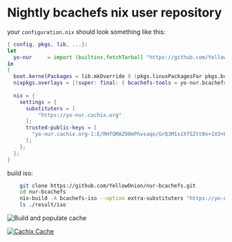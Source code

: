 # Nightly bcachefs nix user repository

your `configuration.nix` should look something like this:
```nix
{ config, pkgs, lib, ...}:
let
  yo-nur     = import (builtins.fetchTarball "https://github.com/YellowOnion/nur-bcachefs/archive/master.tar.gz") {};
in
{
  boot.kernelPackages = lib.mkOverride 0 (pkgs.linuxPackagesFor pkgs.bcachefs-kernel-kent);
  nixpkgs.overlays = [(super: final: { bcachefs-tools = yo-nur.bcachefs-tools;})];
  
  nix = {
    settings = {
      substituters = [
          "https://yo-nur.cachix.org"
      ];
      trusted-public-keys = [
        "yo-nur.cachix.org-1:E/RHfQMAZ90mPhvsaqo/GrQ3M1xzXf5Ztt0o+1X3+Bs="
      ];
    };
  };
}
```

build iso:

```bash
    git clone https://github.com/YellowOnion/nur-bcachefs.git
    cd nur-bcachefs
    nix-build -A bcachefs-iso --option extra-substituters "https://yo-nur.cachix.org" --option extra-trusted-public-keys "yo-nur.cachix.org-1:E/RHfQMAZ90mPhvsaqo/GrQ3M1xzXf5Ztt0o+1X3+Bs="
    ls ./result/iso
```

<!-- Remove this if you don't use github actions -->
![Build and populate cache](https://github.com/YellowOnion/nur-bcachefs/workflows/Build%20and%20populate%20cache/badge.svg)

<!--
Uncomment this if you use travis:

[![Build Status](https://travis-ci.com/<YOUR_TRAVIS_USERNAME>/nur-packages.svg?branch=master)](https://travis-ci.com/<YOUR_TRAVIS_USERNAME>/nur-packages)
-->
[![Cachix Cache](https://img.shields.io/badge/cachix-yo-nur-blue.svg)](https://yo-nur.cachix.org)

